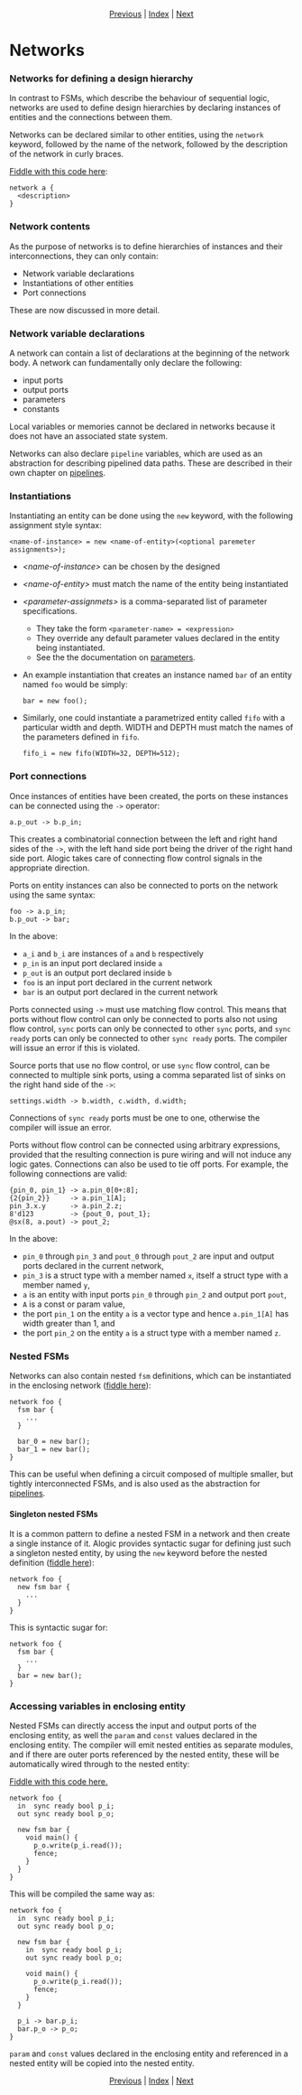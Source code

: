 <p align="center">
<a href="expr.md">Previous</a> |
<a href="index.md">Index</a> |
<a href="pipelines.md">Next</a>
</p>

# Networks

### Networks for defining a design hierarchy

In contrast to FSMs, which describe the behaviour of sequential logic, networks
are used to define design hierarchies by declaring instances of entities and the
connections between them.

Networks can be declared similar to other entities, using the `network` keyword,
followed by the name of the network, followed by the description of the network
in curly braces.

<a href="http://afiddle.argondesign.com/?example=entities_network.alogic">Fiddle with this code here</a>:

```
network a {
  <description>
}
```

### Network contents

As the purpose of networks is to define hierarchies of instances and their
interconnections, they can only contain:

 - Network variable declarations
 - Instantiations of other entities
 - Port connections

These are now discussed in more detail.

### Network variable declarations

A network can contain a list of declarations at the beginning of the network
body. A network can fundamentally only declare the following:

- input ports
- output ports
- parameters
- constants

Local variables or memories cannot be declared in networks because it does not
have an associated state system.

Networks can also declare `pipeline` variables, which are used as an abstraction
for describing pipelined data paths. These are described in their own chapter on 
[pipelines](pipelines.md).

### Instantiations

Instantiating an entity can be done using the `new` keyword, with the following
assignment style syntax:

```
<name-of-instance> = new <name-of-entity>(<optional paremeter assignments>);
```

- _\<name-of-instance>_ can be chosen by the designed

- _\<name-of-entity>_ must match the name of the entity being instantiated

- _\<parameter-assignmets>_ is a comma-separated list of parameter specifications. 
    - They take the form `<parameter-name> = <expression>`
    - They override any default parameter values declared in the entity being instantiated.
    - See the the documentation on [parameters](params.md).

- An example instantiation that creates an instance named `bar` of an entity
named `foo` would be simply:

    ```
    bar = new foo();
    ```

- Similarly, one could instantiate a parametrized entity called `fifo` with a
particular width and depth. WIDTH and DEPTH must match the names of the
parameters defined in `fifo`.

    ```
    fifo_i = new fifo(WIDTH=32, DEPTH=512);
    ```
    
### Port connections

Once instances of entities have been created, the ports on these instances can
be connected using the `->` operator:

```
a.p_out -> b.p_in;
```

This creates a combinatorial connection between the left and right hand sides
of the `->`, with the left hand side port being the driver of the right hand
side port. Alogic takes care of connecting flow control signals in the
appropriate direction.

Ports on entity instances can also be connected to ports on the network using
the same syntax:

```
foo -> a.p_in;
b.p_out -> bar;
```

In the above:
 - `a_i` and `b_i` are instances of `a` and `b` respectively
 - `p_in` is an input port declared inside `a`
 - `p_out` is an output port declared inside `b`
 - `foo` is an input port declared in the current network
 - `bar` is an output port declared in the current network

Ports connected using `->` must use matching flow control. This means that ports
without flow control can only be connected to ports also not using flow control,
`sync` ports can only be connected to other `sync` ports, and `sync ready` ports
can only be connected to other `sync ready` ports. The compiler will issue an
error if this is violated.

Source ports that use no flow control, or use `sync` flow control, can be
connected to multiple sink ports, using a comma separated list of sinks on the
right hand side of the `->`:

```
settings.width -> b.width, c.width, d.width;
```

Connections of `sync ready` ports must be one to one, otherwise the compiler
will issue an error.

Ports without flow control can be connected using arbitrary expressions, provided
that the resulting connection is pure wiring and will not induce any logic gates.
Connections can also be used to tie off ports. For example, the following
connections are valid:

```
{pin_0, pin_1} -> a.pin_0[0+:8];
{2{pin_2}}     -> a.pin_1[A];
pin_3.x.y      -> a.pin_2.z;
8'd123         -> {pout_0, pout_1};
@sx(8, a.pout) -> pout_2;
```

In the above:
  - `pin_0` through `pin_3` and `pout_0` through `pout_2` are input and output ports
  declared in the current network,
  - `pin_3` is a struct type with a member named `x`, itself a struct type with a
  member named `y`,
  - `a` is an entity with input ports `pin_0` through `pin_2` and output port `pout`,
  - `A` is a const or param value,
  - the port `pin_1` on the entity `a` is a vector type and hence `a.pin_1[A]` has
  width greater than 1, and
  - the port `pin_2` on the entity `a` is a struct type with a member named `z`.

### Nested FSMs

Networks can also contain nested `fsm` definitions, which can be instantiated in
the enclosing network (<a href="http://afiddle.argondesign.com/?example=networks_nested.alogic">fiddle here</a>):

```
network foo {
  fsm bar {
    ...
  }

  bar_0 = new bar();
  bar_1 = new bar();
}
```

This can be useful when defining a circuit composed of multiple smaller, but
tightly interconnected FSMs, and is also used as the abstraction for
[pipelines](pipelines.md).

#### Singleton nested FSMs

It is a common pattern to define a nested FSM in a network and then create a
single instance of it. Alogic provides syntactic sugar for defining just such a
singleton nested entity, by using the `new` keyword before the nested
definition (<a href="http://afiddle.argondesign.com/?example=networks_singletons.alogic">fiddle here</a>):

```
network foo {
  new fsm bar {
    ...
  }
}
```

This is syntactic sugar for:

```
network foo {
  fsm bar {
    ...
  }
  bar = new bar();
}
```

### Accessing variables in enclosing entity

Nested FSMs can directly access the input and output ports of the enclosing
entity, as well the `param` and `const` values declared in the enclosing entity.
The compiler will emit nested entities as separate modules, and if there are
outer ports referenced by the nested entity, these will be automatically wired
through to the nested entity:

<a href="http://afiddle.argondesign.com/?example=networks_access.alogic">Fiddle with this code here.</a>

```
network foo {
  in  sync ready bool p_i;
  out sync ready bool p_o;

  new fsm bar {
    void main() {
      p_o.write(p_i.read());
      fence;
    }
  }
}
```

This will be compiled the same way as:

```
network foo {
  in  sync ready bool p_i;
  out sync ready bool p_o;

  new fsm bar {
    in  sync ready bool p_i;
    out sync ready bool p_o;

    void main() {
      p_o.write(p_i.read());
      fence;
    }
  }

  p_i -> bar.p_i;
  bar.p_o -> p_o;
}
```

`param` and `const` values declared in the enclosing entity and referenced in a
nested entity will be copied into the nested entity.

<p align="center">
<a href="expr.md">Previous</a> |
<a href="index.md">Index</a> |
<a href="pipelines.md">Next</a>
</p>
